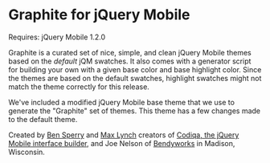 Graphite for jQuery Mobile
===========

Requires: jQuery Mobile 1.2.0

Graphite is a curated set of nice, simple, and clean jQuery Mobile themes based on the _default_ jQM swatches. It also comes with a generator script for building your own with a given base color and base highlight color. Since the themes are based on the default swatches, highlight swatches might not match the theme correctly for this release.

We've included a modified jQuery Mobile base theme that we use to generate the "Graphite" set of themes. This theme has a few changes made to the default theme.

Created by [Ben Sperry](http://bensperry.com/) and [Max Lynch](http://maxlynch.com/) creators of [Codiqa, the jQuery Mobile interface builder](http://codiqa.com/), and Joe Nelson of [Bendyworks](http://bendyworks.com/) in Madison, Wisconsin.
